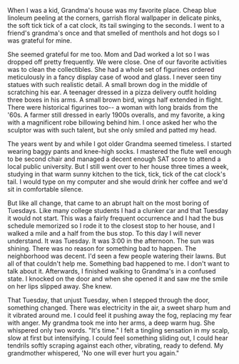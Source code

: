 When I was a kid, Grandma's house was my favorite place. Cheap blue linoleum peeling at the corners, garrish floral wallpaper in delicate pinks, the soft tick tick of a cat clock, its tail swinging to the seconds. I went to a friend's grandma's once and that smelled of menthols and hot dogs so I was grateful for mine.

She seemed grateful for me too. Mom and Dad worked a lot so I was dropped off pretty frequently. We were close. One of our favorite activities was to clean the collectibles. She had a whole set of figurines ordered meticulously in a fancy display case of wood and glass. I never seen tiny statues with such realistic detail. A small brown dog in the middle of scratching his ear. A teenager dressed in a pizza delivery outfit holding three boxes in his arms. A small brown bird, wings half extended in flight. There were historical figurines too-- a woman with long braids from the '60s. A farmer still dressed in early 1900s overalls, and my favorite, a king with a magnificent robe billowing behind him. I once asked her who the sculptor was with such talent, but she only smiled and patted my head. 

The years went by and while I got older Grandma seemed timeless. I started wearing baggy pants and knee-high socks. I mastered the flute well enough to be second chair and managed a decent enough SAT score to attend a local public university. But I still went over to her house three times a week, studying in that warm sunny kitchen to the tick, tick, tick of the cat clock's tail. I would type on my computer and she would drink her coffee and we'd sit in comfortable silence.

 But like all change, that came to an abrupt halt on the most boring of Tuesdays. Like many college students I had a clunker car and that Tuesday it would not start. This was a fairly frequent occurrence and I had the bus schedule memorized so I rode it to the closest stop to her house, and I walked a mile and a half from the bus stop. To this day I will never understand. It was Tuesday. It was 3:00 in the afternoon. The sun was shining. There was no reason for something bad to happen. The neighborhood was decent. I'd seen a few people watering their lawns. But all of that couldn't help me. Something bad happened to me. I don't want to talk about it. Afterwards, I finished walking to Grandma's in a confused state. I knocked on the door and when she opened it and saw me the smile on her lips slipped away. She knew.

That Tuesday, that unjust Tuesday, when I stepped through the door, something changed. There was electricity in the air, a sweet sharp hum and it vibrated around me. I could feel it pushing away the fog, replacing my fear with anger. My grandma took me into her arms, a deep warm hug. She whispered only two words. "It's time." I felt a tingling sensation in my scalp, slow at first but intensifying. I could feel something sliding out, I could hear tendrils softly scraping against each other, vibrating, ready to defend. My grandmother whispered, 'No one will ever hurt you again."